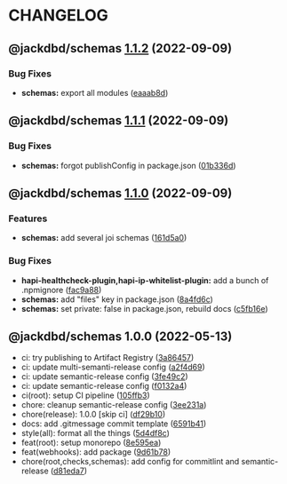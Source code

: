 # CHANGELOG

## @jackdbd/schemas [1.1.2](https://github.com/jackdbd/calderone/compare/@jackdbd/schemas@1.1.1...@jackdbd/schemas@1.1.2) (2022-09-09)


### Bug Fixes

* **schemas:** export all modules ([eaaab8d](https://github.com/jackdbd/calderone/commit/eaaab8dc9169dbd7fa8056cf0204f309b9e5a905))

## @jackdbd/schemas [1.1.1](https://github.com/jackdbd/calderone/compare/@jackdbd/schemas@1.1.0...@jackdbd/schemas@1.1.1) (2022-09-09)


### Bug Fixes

* **schemas:** forgot publishConfig in package.json ([01b336d](https://github.com/jackdbd/calderone/commit/01b336d3d68c3b26108991d04c83e0030cc1d2f5))

## @jackdbd/schemas [1.1.0](https://github.com/jackdbd/calderone/compare/@jackdbd/schemas@1.0.0...@jackdbd/schemas@1.1.0) (2022-09-09)


### Features

* **schemas:** add several joi schemas ([161d5a0](https://github.com/jackdbd/calderone/commit/161d5a0f2b8b14acb9b964e731b8db99c61ff527))


### Bug Fixes

* **hapi-healthcheck-plugin,hapi-ip-whitelist-plugin:** add a bunch of .npmignore ([fac9a88](https://github.com/jackdbd/calderone/commit/fac9a88c50fc0264ab6a2e523e884ac2d323a049))
* **schemas:** add "files" key in package.json ([8a4fd6c](https://github.com/jackdbd/calderone/commit/8a4fd6c12465323b13f30b2dcf35300f3ae6c6a9))
* **schemas:** set private: false in package.json, rebuild docs ([c5fb16e](https://github.com/jackdbd/calderone/commit/c5fb16ebcd61758e98949238daa286c6a6103204))

## @jackdbd/schemas 1.0.0 (2022-05-13)

* ci: try publishing to Artifact Registry ([3a86457](https://github.com/jackdbd/calderone/commit/3a86457))
* ci: update multi-semanti-release config ([a2f4d69](https://github.com/jackdbd/calderone/commit/a2f4d69))
* ci: update semantic-release config ([3fe49c2](https://github.com/jackdbd/calderone/commit/3fe49c2))
* ci: update semantic-release config ([f0132a4](https://github.com/jackdbd/calderone/commit/f0132a4))
* ci(root): setup CI pipeline ([105ffb3](https://github.com/jackdbd/calderone/commit/105ffb3))
* chore: cleanup semantic-release config ([3ee231a](https://github.com/jackdbd/calderone/commit/3ee231a))
* chore(release): 1.0.0 [skip ci] ([df29b10](https://github.com/jackdbd/calderone/commit/df29b10))
* docs: add .gitmessage commit template ([6591b41](https://github.com/jackdbd/calderone/commit/6591b41))
* style(all): format all the things ([5d4df8c](https://github.com/jackdbd/calderone/commit/5d4df8c))
* feat(root): setup monorepo ([8e595ea](https://github.com/jackdbd/calderone/commit/8e595ea))
* feat(webhooks): add package ([9d61b78](https://github.com/jackdbd/calderone/commit/9d61b78))
* chore(root,checks,schemas): add config for commitlint and semantic-release ([d81eda7](https://github.com/jackdbd/calderone/commit/d81eda7))
